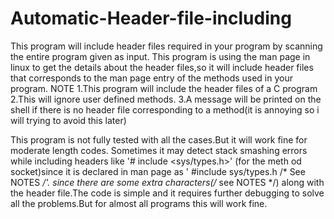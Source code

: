 Automatic-Header-file-including
===============================

This program will include header files required in your program by scanning the entire program given as input.
This program is using the man page in linux to get the details about the header files,so it will include header files
that corresponds to the man page entry of the methods used in your program.
NOTE
1.This program will include the header files of a C program
2.This will ignore user defined methods.
3.A message will be printed on the shell if there is no header file corresponding to a method(it is annoying so 
  i will trying to avoid this later)

This program is not fully tested with all the cases.But it will work fine for moderate length codes.
Sometimes it may detect stack smashing errors while including headers like '# include <sys/types.h>' (for the meth
od socket)since it is declared in man page as ' #include sys/types.h        /* See NOTES */'. since there are 
some extra characters(/* see NOTES */) along with the header file.The code is simple and it requires further debugging
to solve all the problems.But for almost all programs this will work fine.